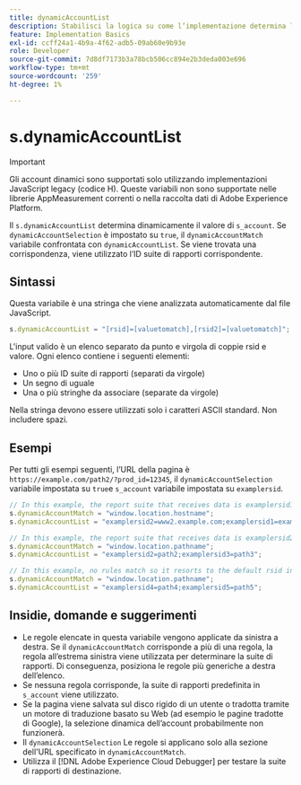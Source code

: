 ```yaml
---
title: dynamicAccountList
description: Stabilisci la logica su come l’implementazione determina la suite di rapporti.
feature: Implementation Basics
exl-id: ccff24a1-4b9a-4f62-adb5-09ab60e9b93e
role: Developer
source-git-commit: 7d8df7173b3a78bcb506cc894e2b3deda003e696
workflow-type: tm+mt
source-wordcount: '259'
ht-degree: 1%

---
```


# s.dynamicAccountList

>[!IMPORTANT]
>
>Gli account dinamici sono supportati solo utilizzando implementazioni JavaScript legacy (codice H). Queste variabili non sono supportate nelle librerie AppMeasurement correnti o nella raccolta dati di Adobe Experience Platform.

Il `s.dynamicAccountList` determina dinamicamente il valore di `s_account`. Se `dynamicAccountSelection` è impostato su `true`, il `dynamicAccountMatch` variabile confrontata con `dynamicAccountList`. Se viene trovata una corrispondenza, viene utilizzato l’ID suite di rapporti corrispondente.

## Sintassi

Questa variabile è una stringa che viene analizzata automaticamente dal file JavaScript.

```JavaScript
s.dynamicAccountList = "[rsid]=[valuetomatch],[rsid2]=[valuetomatch]";
```

L&#39;input valido è un elenco separato da punto e virgola di coppie rsid e valore. Ogni elenco contiene i seguenti elementi:

* Uno o più ID suite di rapporti (separati da virgole)
* Un segno di uguale
* Una o più stringhe da associare (separate da virgole)

Nella stringa devono essere utilizzati solo i caratteri ASCII standard. Non includere spazi.

## Esempi

Per tutti gli esempi seguenti, l’URL della pagina è `https://example.com/path2/?prod_id=12345`, il `dynamicAccountSelection` variabile impostata su `true`e `s_account` variabile impostata su `examplersid`.

```js
// In this example, the report suite that receives data is examplersid1.
s.dynamicAccountMatch = "window.location.hostname";
s.dynamicAccountList = "examplersid2=www2.example.com;examplersid1=example.com";

// In this example, the report suite that receives data is examplersid2.
s.dynamicAccountMatch = "window.location.pathname";
s.dynamicAccountList = "examplersid2=path2;examplersid3=path3";

// In this example, no rules match so it resorts to the default rsid in s_account, examplersid.
s.dynamicAccountMatch = "window.location.pathname";
s.dynamicAccountList = "examplersid4=path4;examplersid5=path5";
```

## Insidie, domande e suggerimenti

* Le regole elencate in questa variabile vengono applicate da sinistra a destra. Se il `dynamicAccountMatch` corrisponde a più di una regola, la regola all’estrema sinistra viene utilizzata per determinare la suite di rapporti. Di conseguenza, posiziona le regole più generiche a destra dell’elenco.
* Se nessuna regola corrisponde, la suite di rapporti predefinita in `s_account` viene utilizzato.
* Se la pagina viene salvata sul disco rigido di un utente o tradotta tramite un motore di traduzione basato su Web (ad esempio le pagine tradotte di Google), la selezione dinamica dell’account probabilmente non funzionerà.
* Il `dynamicAccountSelection` Le regole si applicano solo alla sezione dell&#39;URL specificato in `dynamicAccountMatch`.
* Utilizza il [!DNL Adobe Experience Cloud Debugger] per testare la suite di rapporti di destinazione.
